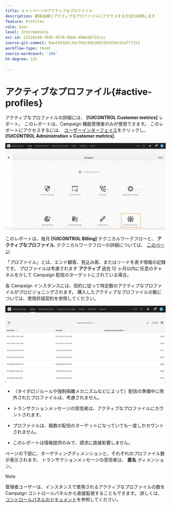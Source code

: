 ```yaml
---
title: キャンペーンのアクティブなプロファイル
description: 顧客指標とアクティブなプロファイルにアクセスする方法を説明します
feature: Profiles
role: User
level: Intermediate
exl-id: 22516348-7695-4579-99eb-480e5b723ccc
source-git-commit: 0ae2501b5c3ecf6dc9562bb53b5354c52aff7323
workflow-type: tm+mt
source-wordcount: '266'
ht-degree: 12%

---
```


# アクティブなプロファイル{#active-profiles}

アクティブなプロファイルの詳細には、 **[!UICONTROL Customer metrics]** レポート。 このレポートは、Campaign 機能管理者のみが使用できます。 このレポートにアクセスするには、 [ユーザーインターフェイス](../../start/using/interface-description.md#advanced-menu)をクリックし、 **[!UICONTROL Administration > Customer metrics]**.

![](assets/audience_customer_metrics.png)

このレポートは、毎月 **[!UICONTROL Billing]** テクニカルワークフローと、 **アクティブなプロファイル**. テクニカルワークフローの詳細については、 [このページ](../../administration/using/technical-workflows.md).

「プロファイル」とは、エンド顧客、見込み客、またはリードを表す情報の記録です。 プロファイルは考慮されます **アクティブ** 過去 12 ヶ月以内に任意のチャネルを介して Campaign 配信のターゲットにされている場合。

各 Campaign インスタンスには、契約に従って特定数のアクティブなプロファイルがプロビジョニングされます。 購入したアクティブなプロファイルの数については、使用許諾契約を参照してください。

![](assets/audience_active_profiles_list.png)



* （タイポロジルールや強制隔離メカニズムなどによって）配信の準備中に除外されたプロファイルは、考慮されません。

* トランザクションメッセージの受信者は、アクティブなプロファイルにカウントされます。

* プロファイルは、複数の配信のターゲットになっていても一度しかカウントされません。

* このレポートは情報提供のみで、請求に直接影響しません。

ページの下部に、ターゲティングディメンションと、それぞれのプロファイル数が表示されます。 トランザクションメッセージの受信者は、 **匿名** ディメンション。

>[!NOTE]
>
>管理者ユーザーは、インスタンスで使用されるアクティブなプロファイルの数をCampaign コントロールパネルから直接監視することもできます。 詳しくは、[コントロールパネルのドキュメント](https://experienceleague.adobe.com/docs/control-panel/using/performance-monitoring/active-profiles-monitoring.html?lang=ja)を参照してください。
>
